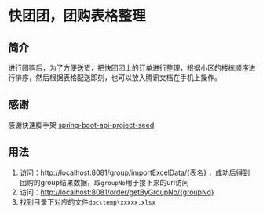 # 快团团，团购表格整理
## 简介
进行团购后，为了方便送货，把快团团上的订单进行整理，根据小区的楼栋顺序进行排序，然后根据表格配送即刻，也可以放入腾讯文档在手机上操作。

## 感谢
感谢快速脚手架 [spring-boot-api-project-seed](https://github.com/lihengming/spring-boot-api-project-seed/)

## 用法
1. 访问：[http://localhost:8081/group/importExcelData/{表名}](http://localhost:8081/group/importExcelData/{表名}) ，成功后得到团购的group结果数据，取`groupNo`用于接下来的url访问
2. 访问：[http://localhost:8081/order/getByGroupNo/{groupNo}](http://localhost:8081/order/getByGroupNo/{groupNo})
3. 找到目录下对应的文件`doc\temp\xxxxx.xlsx`

